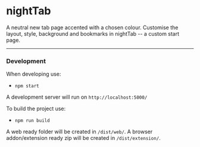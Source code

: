 # nightTab
A neutral new tab page accented with a chosen colour. Customise the layout, style, background and bookmarks in nightTab -- a custom start page.

---

### Development

When developing use:
- `npm start`

A development server will run on `http://localhost:5000/`


To build the project use:
- `npm run build`

A web ready folder will be created in `/dist/web/`.
A browser addon/extension ready zip will be created in `/dist/extension/`.
